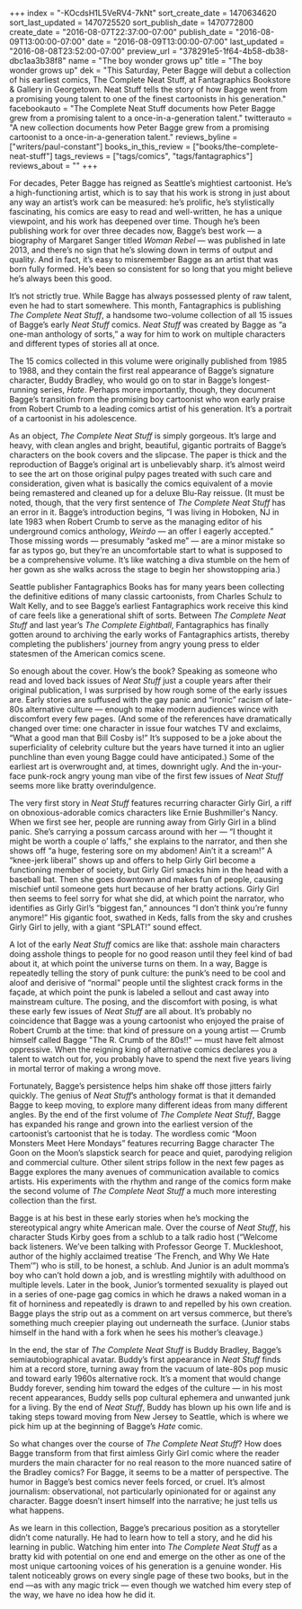 +++
index = "-KOcdsH1L5VeRV4-7kNt"
sort_create_date = 1470634620
sort_last_updated = 1470725520
sort_publish_date = 1470772800
create_date = "2016-08-07T22:37:00-07:00"
publish_date = "2016-08-09T13:00:00-07:00"
date = "2016-08-09T13:00:00-07:00"
last_updated = "2016-08-08T23:52:00-07:00"
preview_url = "378291e5-1f64-4b58-db38-dbc1aa3b38f8"
name = "The boy wonder grows up"
title = "The boy wonder grows up"
dek = "This Saturday, Peter Bagge will debut a collection of his earliest comics, The Complete Neat Stuff, at Fantagraphics Bookstore & Gallery in Georgetown. Neat Stuff tells the story of how Bagge went from a promising young talent to one of the finest cartoonists in his generation."
facebookauto = "The Complete Neat Stuff documents how Peter Bagge grew from a promising talent to a once-in-a-generation talent."
twitterauto = "A new collection documents how Peter Bagge grew from a promising cartoonist to a once-in-a-generation talent."
reviews_byline = ["writers/paul-constant"]
books_in_this_review = ["books/the-complete-neat-stuff"]
tags_reviews = ["tags/comics", "tags/fantagraphics"]
reviews_about = ""
+++

For decades, Peter Bagge has reigned as Seattle’s mightiest cartoonist. He’s a high-functioning artist, which is to say that his work is strong in just about any way an artist’s work can be measured: he’s prolific, he’s stylistically fascinating, his comics are easy to read and well-written, he has a unique viewpoint, and his work has deepened over time. Though he’s been publishing work for over three decades now, Bagge’s best work — a biography of Margaret Sanger titled *Woman Rebel* — was published in late 2013, and there’s no sign that he’s slowing down in terms of output and quality. And in fact, it’s easy to misremember Bagge as an artist that was born fully formed. He’s been so consistent for so long that you might believe he’s always been this good. 

It’s not strictly true. While Bagge has always possessed plenty of raw talent, even he had to start somewhere. This month, Fantagraphics is publishing *The Complete Neat Stuff*, a handsome two-volume collection of all 15 issues of Bagge’s early *Neat Stuff* comics. *Neat Stuff* was created by Bagge as “a one-man anthology of sorts,” a way for him to work on multiple characters and different types of stories all at once.

The 15 comics collected in this volume were originally published from 1985 to 1988, and they contain the first real appearance of Bagge’s signature character, Buddy Bradley, who would go on to star in Bagge’s longest-running series, *Hate*. Perhaps more importantly, though, they document Bagge’s transition from the promising boy cartoonist who won early praise from Robert Crumb to a leading comics artist of his generation. It’s a portrait of a cartoonist in his adolescence.

As an object, *The Complete Neat Stuff* is simply gorgeous. It’s large and heavy, with clean angles and bright, beautiful, gigantic portraits of Bagge’s characters on the book covers and the slipcase. The paper is thick and the reproduction of Bagge’s original art is unbelievably sharp. it’s almost weird to see the art on those original pulpy pages treated with such care and consideration, given what is basically the comics equivalent of a movie being remastered and cleaned up for a deluxe Blu-Ray reissue. (It must be noted, though, that the very first sentence of *The Complete Neat Stuff* has an error in it. Bagge’s introduction begins, “I was living in Hoboken, NJ in late 1983 when Robert Crumb to serve as the managing editor of his underground comics anthology, *Weirdo* — an offer I eagerly accepted.” Those missing words — presumably “asked me” — are a minor mistake so far as typos go, but they’re an uncomfortable start to what is supposed to be a comprehensive volume. It’s like watching a diva stumble on the hem of her gown as she walks across the stage to begin her showstopping aria.)

Seattle publisher Fantagraphics Books has for many years been collecting the definitive editions of many classic cartoonists, from Charles Schulz to Walt Kelly, and to see Bagge’s earliest Fantagraphics work receive this kind of care feels like a generational shift of sorts. Between *The Complete Neat Stuff* and last year’s *The Complete Eightball*, Fantagraphics has finally gotten around to archiving the early works of Fantagraphics artists, thereby completing the publishers’ journey from angry young press to elder statesmen of the American comics scene.

<div class="break"></div>

So enough about the cover. How’s the book? Speaking as someone who read and loved back issues of *Neat Stuff* just a couple years after their original publication, I was surprised by how rough some of the early issues are. Early stories are suffused with the gay panic and “ironic” racism of late-80s alternative culture — enough to make modern audiences wince with discomfort every few pages. (And some of the references have dramatically changed over time: one character in issue four watches TV and exclaims, “What a good man that Bill Cosby is!” It’s supposed to be a joke about the superficiality of celebrity culture but the years have turned it into an uglier punchline than even young Bagge could have anticipated.) Some of the earliest art is overwrought and, at times, downright ugly. And the in-your-face punk-rock angry young man vibe of the first few issues of *Neat Stuff* seems more like bratty overindulgence.

The very first story in *Neat Stuff* features recurring character Girly Girl, a riff on obnoxious-adorable comics characters like Ernie Bushmiller's Nancy. When we first see her, people are running away from Girly Girl in a blind panic. She’s carrying a possum carcass around with her — “I thought it might be worth a couple o’ laffs,” she explains to the narrator, and then she shows off “a huge, festering sore on my abdomen! Ain’t it a scream!” A “knee-jerk liberal” shows up and offers to help Girly Girl become a functioning member of society, but Girly Girl smacks him in the head with a baseball bat. Then she goes downtown and makes fun of people, causing mischief until someone gets hurt because of her bratty actions. Girly Girl then seems to feel sorry for what she did, at which point the narrator, who identifies as Girly Girl’s “biggest fan,” announces “I don’t think you’re funny anymore!” His gigantic foot, swathed in Keds, falls from the sky and crushes Girly Girl to jelly, with a giant “SPLAT!” sound effect. 

A lot of the early *Neat Stuff* comics are like that: asshole main characters doing asshole things to people for no good reason until they feel kind of bad about it, at which point the universe turns on them. In a way, Bagge is repeatedly telling the story of punk culture: the punk’s need to be cool and aloof and derisive of “normal” people until the slightest crack forms in the façade, at which point the punk is labeled a sellout and cast away into mainstream culture. The posing, and the discomfort with posing, is what these early few issues of *Neat Stuff* are all about. It’s probably no coincidence that Bagge was a young cartoonist who enjoyed the praise of Robert Crumb at the time: that kind of pressure on a young artist — Crumb himself called Bagge "The R. Crumb of the 80s!!" — must have felt almost oppressive. When the reigning king of alternative comics declares you a talent to watch out for, you probably have to spend the next five years living in mortal terror of making a wrong move.

Fortunately, Bagge’s persistence helps him shake off those jitters fairly quickly. The genius of *Neat Stuff*’s anthology format is that it demanded Bagge to keep moving, to explore many different ideas from many different angles. By the end of the first volume of *The Complete Neat Stuff*, Bagge has expanded his range and grown into the earliest version of the cartoonist’s cartoonist that he is today. The wordless comic “Moon Monsters Meet Here Mondays” features recurring Bagge character The Goon on the Moon’s slapstick search for peace and quiet, parodying religion and commercial culture. Other silent strips follow in the next few pages as Bagge explores the many avenues of communication available to comics artists. His experiments with the rhythm and range of the comics form make the second volume of *The Complete Neat Stuff* a much more interesting collection than the first.

<div class="break"></div>

Bagge is at his best in these early stories when he’s mocking the stereotypical angry white American male. Over the course of *Neat Stuff*, his character Studs Kirby goes from a schlub to a talk radio host (“Welcome back listeners. We’ve been talking with Professor George T. Muckleshoot, author of the highly acclaimed treatise ‘The French, and Why We Hate Them’”) who is still, to be honest, a schlub. And Junior is an adult momma’s boy who can’t hold down a job, and is wrestling mightily with adulthood on multiple levels. Later in the book, Junior’s tormented sexuality is played out in a series of one-page gag comics in which he draws a naked woman in a fit of horniness and repeatedly is drawn to and repelled by his own creation. Bagge plays the strip out as a comment on art versus commerce, but there’s something much creepier playing out underneath the surface. (Junior stabs himself in the hand with a fork when he sees his mother’s cleavage.)

In the end, the star of *The Complete Neat Stuff* is Buddy Bradley, Bagge’s semiautobiographical avatar. Buddy’s first appearance in *Neat Stuff* finds him at a record store, turning away from the vacuum of late-80s pop music and toward early 1960s alternative rock. It’s a moment that would change Buddy forever, sending him toward the edges of the culture — in his most recent appearances, Buddy sells pop cultural ephemera and unwanted junk for a living. By the end of *Neat Stuff*, Buddy has blown up his own life and is taking steps toward moving from New Jersey to Seattle, which is where we pick him up at the beginning of Bagge’s *Hate* comic.

So what changes over the course of *The Complete Neat Stuff*? How does Bagge transform from that first aimless Girly Girl comic where the reader murders the main character for no real reason to the more nuanced satire of the Bradley comics? For Bagge, it seems to be a matter of perspective. The humor in Bagge’s best comics never feels forced, or cruel. It’s almost journalism: observational, not particularly opinionated for or against any character. Bagge doesn’t insert himself into the narrative; he just tells us what happens. 

As we learn in this collection, Bagge’s precarious position as a storyteller didn’t come naturally. He had to learn how to tell a story, and he did his learning in public.  Watching him enter into *The Complete Neat Stuff* as a bratty kid with potential on one end and emerge on the other as one of the most unique cartooning voices of his generation is a genuine wonder. His talent noticeably grows on every single page of these two books, but in the end —as with any magic trick — even though we watched him every step of the way, we have no idea how he did it.
